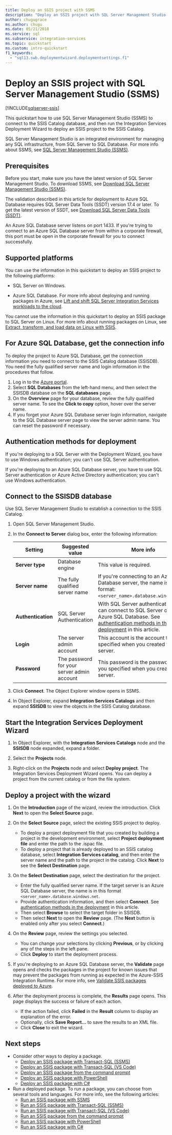 ```yaml
---
title: Deploy an SSIS project with SSMS
description: "Deploy an SSIS project with SQL Server Management Studio (SSMS)"
author: chugugrace
ms.author: chugu
ms.date: 05/21/2018
ms.service: sql
ms.subservice: integration-services
ms.topic: quickstart
ms.custom: intro-quickstart
f1_keywords:
  - "sql13.swb.deploymentwizard.deploymentsettings.f1"
---
```


# Deploy an SSIS project with SQL Server Management Studio (SSMS)

[!INCLUDE[sqlserver-ssis](../includes/applies-to-version/sqlserver-ssis.md)]


This quickstart how to use SQL Server Management Studio (SSMS) to connect to the SSIS Catalog database, and then run the Integration Services Deployment Wizard to deploy an SSIS project to the SSIS Catalog. 

SQL Server Management Studio is an integrated environment for managing any SQL infrastructure, from SQL Server to SQL Database. For more info about SSMS, see [SQL Server Management Studio (SSMS)](../ssms/sql-server-management-studio-ssms.md).

## Prerequisites

Before you start, make sure you have the latest version of SQL Server Management Studio. To download SSMS, see [Download SQL Server Management Studio (SSMS)](../ssms/download-sql-server-management-studio-ssms.md).

The validation described in this article for deployment to Azure SQL Database requires SQL Server Data Tools (SSDT) version 17.4 or later. To get the latest version of SSDT, see [Download SQL Server Data Tools (SSDT)](../ssdt/download-sql-server-data-tools-ssdt.md).

An Azure SQL Database server listens on port 1433. If you're trying to connect to an Azure SQL Database server from within a corporate firewall, this port must be open in the corporate firewall for you to connect successfully.

## Supported platforms

You can use the information in this quickstart to deploy an SSIS project to the following platforms:

-   SQL Server on Windows.

-   Azure SQL Database. For more info about deploying and running packages in Azure, see [Lift and shift SQL Server Integration Services workloads to the cloud](lift-shift/ssis-azure-lift-shift-ssis-packages-overview.md).

You cannot use the information in this quickstart to deploy an SSIS package to SQL Server on Linux. For more info about running packages on Linux, see [Extract, transform, and load data on Linux with SSIS](../linux/sql-server-linux-migrate-ssis.md).

## For Azure SQL Database, get the connection info

To deploy the project to Azure SQL Database, get the connection information you need to connect to the SSIS Catalog database (SSISDB). You need the fully qualified server name and login information in the procedures that follow.

1. Log in to the [Azure portal](https://portal.azure.com/).
2. Select **SQL Databases** from the left-hand menu, and then select the SSISDB database on the **SQL databases** page. 
3. On the **Overview** page for your database, review the fully qualified server name. To see the **Click to copy** option, hover over the server name. 
4. If you forget your Azure SQL Database server login information, navigate to the SQL Database server page to view the server admin name. You can reset the password if necessary.

## Authentication methods for deployment

If you're deploying to a SQL Server with the Deployment Wizard, you have to use Windows authentication; you can't use SQL Server authentication.

If you're deploying to an Azure SQL Database server, you have to use SQL Server authentication or Azure Active Directory authentication; you can't use Windows authentication.

## Connect to the SSISDB database

Use SQL Server Management Studio to establish a connection to the SSIS Catalog. 

1. Open SQL Server Management Studio.

2. In the **Connect to Server** dialog box, enter the following information:

   | Setting       | Suggested value | More info | 
   | ------------ | ------------------ | ------------------------------------------------- | 
   | **Server type** | Database engine | This value is required. |
   | **Server name** | The fully qualified server name | If you're connecting to an Azure SQL Database server, the name is in this format: `<server_name>.database.windows.net`. |
   | **Authentication** | SQL Server Authentication | With SQL Server authentication, you can connect to SQL Server or to Azure SQL Database. See [authentication methods in the deployment](#authentication-methods-for-deployment) in this article. |
   | **Login** | The server admin account | This account is the account that you specified when you created the server. |
   | **Password** | The password for your server admin account | This password is the password that you specified when you created the server. |

3. Click **Connect**. The Object Explorer window opens in SSMS. 

4. In Object Explorer, expand **Integration Services Catalogs** and then expand **SSISDB** to view the objects in the SSIS Catalog database.

## Start the Integration Services Deployment Wizard
1. In Object Explorer, with the **Integration Services Catalogs** node and the **SSISDB** node expanded, expand a folder.

2.  Select the **Projects** node.

3.  Right-click on the **Projects** node and select **Deploy project**. The Integration Services Deployment Wizard opens. You can deploy a project from the current catalog or from the file system.

## Deploy a project with the wizard
1. On the **Introduction** page of the wizard, review the introduction. Click **Next** to open the **Select Source** page.

2. On the **Select Source** page, select the existing SSIS project to deploy.
    -   To deploy a project deployment file that you created by building a project in the development environment, select **Project deployment file** and enter the path to the .ispac file.
    -   To deploy a project that is already deployed to an SSIS catalog database, select **Integration Services catalog**, and then enter the server name and the path to the project in the catalog.
    Click **Next** to see the **Select Destination** page.
  
3.  On the **Select Destination** page, select the destination for the project.
    -   Enter the fully qualified server name. If the target server is an Azure SQL Database server, the name is in this format `<server_name>.database.windows.net`.
    -   Provide authentication information, and then select **Connect**. See [authentication methods in the deployment](#authentication-methods-for-deployment) in this article.
    -   Then select **Browse** to select the target folder in SSISDB.
    -   Then select **Next** to open the **Review** page. (The **Next** button is enabled only after you select **Connect**.)
  
4.  On the **Review** page, review the settings you selected.
    -   You can change your selections by clicking **Previous**, or by clicking any of the steps in the left pane.
    -   Click **Deploy** to start the deployment process.

5.  If you're deploying to an Azure SQL Database server, the **Validate** page opens and checks the packages in the project for known issues that may prevent the packages from running as expected in the Azure-SSIS Integration Runtime. For more info, see [Validate SSIS packages deployed to Azure](lift-shift/ssis-azure-validate-packages.md).

6.  After the deployment process is complete, the **Results** page opens. This page displays the success or failure of each action.
    -   If the action failed, click **Failed** in the **Result** column to display an explanation of the error.
    -   Optionally, click **Save Report...** to save the results to an XML file.
    -   Click **Close** to exit the wizard.

## Next steps
- Consider other ways to deploy a package.
    - [Deploy an SSIS package with Transact-SQL (SSMS)](./ssis-quickstart-deploy-tsql-ssms.md)
    - [Deploy an SSIS package with Transact-SQL (VS Code)](ssis-quickstart-deploy-tsql-vscode.md)
    - [Deploy an SSIS package from the command prompt](./ssis-quickstart-deploy-cmdline.md)
    - [Deploy an SSIS package with PowerShell](ssis-quickstart-deploy-powershell.md)
    - [Deploy an SSIS package with C#](./ssis-quickstart-deploy-dotnet.md) 
- Run a deployed package. To run a package, you can choose from several tools and languages. For more info, see the following articles:
    - [Run an SSIS package with SSMS](./ssis-quickstart-run-ssms.md)
    - [Run an SSIS package with Transact-SQL (SSMS)](./ssis-quickstart-run-tsql-ssms.md)
    - [Run an SSIS package with Transact-SQL (VS Code)](ssis-quickstart-run-tsql-vscode.md)
    - [Run an SSIS package from the command prompt](./ssis-quickstart-run-cmdline.md)
    - [Run an SSIS package with PowerShell](ssis-quickstart-run-powershell.md)
    - [Run an SSIS package with C#](./ssis-quickstart-run-dotnet.md)
